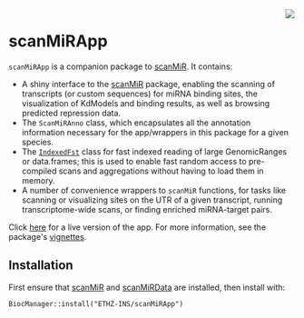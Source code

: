<img align="right" style="margin-left: 25px; margin-bottom: 30px;" src="https://raw.githubusercontent.com/ETHZ-INS/scanMiR/master/inst/docs/sticker.svg"/>

# scanMiRApp

`scanMiRApp` is a companion package to <a href="https://github.com/ETHZ-INS/scanMiR">scanMiR</a>.
It contains:

* A shiny interface to the <a href="https://github.com/ETHZ-INS/scanMiR">scanMiR</a> package,
enabling the scanning of transcripts (or custom sequences) for miRNA binding sites, the 
visualization of KdModels and binding results, as well as browsing predicted repression data.
* The `ScanMiRAnno` class, which encapsulates all the annotation information necessary for the
app/wrappers in this package for a given species.
* The <a href="vignettes/IndexedFST.Rmd">`IndexedFst`</a> class for fast indexed reading of 
large GenomicRanges or data.frames; this is used to enable fast random access to pre-compiled 
scans and aggregations without having to load them in memory.
* A number of convenience wrappers to `scanMiR` functions, for tasks like scanning or
visualizing sites on the UTR of a given transcript, running transcriptome-wide scans, or 
finding enriched miRNA-target pairs.

Click [here](https://ethz-ins.org/scanMiR/) for a live version of the app.
For more information, see the package's [vignettes](vignettes/).

## Installation

First ensure that <a href="https://github.com/ETHZ-INS/scanMiR">scanMiR</a> and 
<a href="https://github.com/ETHZ-INS/scanMiRData">scanMiRData</a> are installed, then install 
with:

```{r}
BiocManager::install("ETHZ-INS/scanMiRApp")
```
